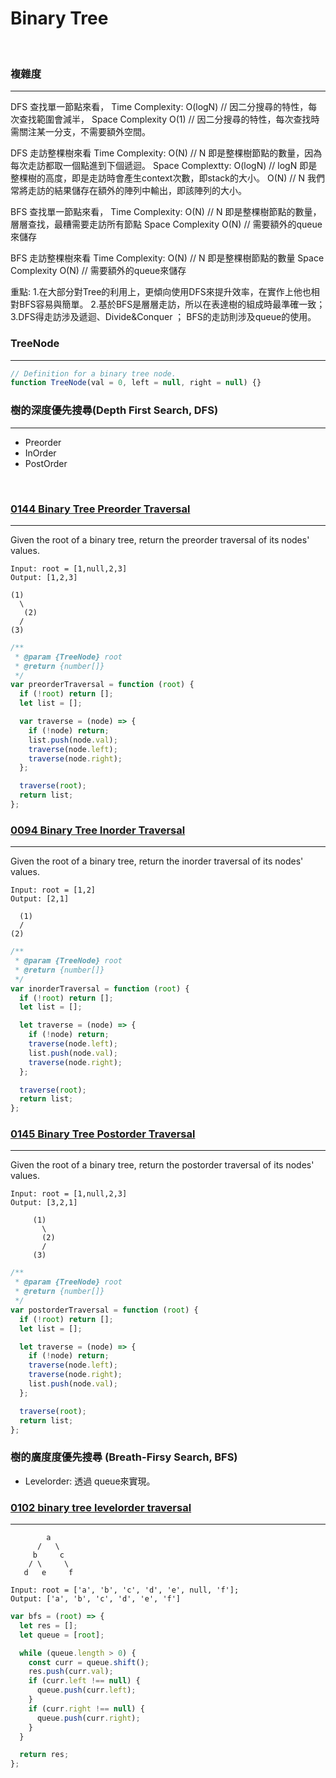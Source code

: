 # Binary Tree

<br>

### 複雜度
---

DFS 查找單一節點來看，
Time Complexity:  O(logN) // 因二分搜尋的特性，每次查找範圍會減半，
Space Complexity  O(1)    // 因二分搜尋的特性，每次查找時需關注某一分支，不需要額外空間。

DFS 走訪整棵樹來看
Time Complexity:  O(N)    // N 即是整棵樹節點的數量，因為每次走訪都取一個點進到下個遞迴。
Space Complextty: O(logN) // logN 即是整棵樹的高度，即是走訪時會產生context次數，即stack的大小。
                  O(N)    // N 我們常將走訪的結果儲存在額外的陣列中輸出，即該陣列的大小。

BFS 查找單一節點來看，
Time Complexity:  O(N)    // N 即是整棵樹節點的數量，層層查找，最糟需要走訪所有節點
Space Complexity  O(N)    // 需要額外的queue來儲存

BFS 走訪整棵樹來看
Time Complexity:  O(N)    // N 即是整棵樹節點的數量
Space Complexity  O(N)    // 需要額外的queue來儲存

重點:
1.在大部分對Tree的利用上，更傾向使用DFS來提升效率，在實作上他也相對BFS容易與簡單。
2.基於BFS是層層走訪，所以在表達樹的組成時最準確一致；
3.DFS得走訪涉及遞迴、Divide&Conquer ； BFS的走訪則涉及queue的使用。

### TreeNode
---

```js
// Definition for a binary tree node.
function TreeNode(val = 0, left = null, right = null) {}
```

### 樹的深度優先搜尋(Depth First Search, DFS)
---
- Preorder
- InOrder
- PostOrder

<br>

### [0144 Binary Tree Preorder Traversal]

---

Given the root of a binary tree, return the preorder traversal of its nodes' values.

```
Input: root = [1,null,2,3]
Output: [1,2,3]

(1)
  \
   (2)
  /
(3)
```

```js
/**
 * @param {TreeNode} root
 * @return {number[]}
 */
var preorderTraversal = function (root) {
  if (!root) return [];
  let list = [];

  var traverse = (node) => {
    if (!node) return;
    list.push(node.val);
    traverse(node.left);
    traverse(node.right);
  };

  traverse(root);
  return list;
};
```

### [0094 Binary Tree Inorder Traversal]

---

Given the root of a binary tree, return the inorder traversal of its nodes' values.

```
Input: root = [1,2]
Output: [2,1]

  (1)
  /
(2)
```

```js
/**
 * @param {TreeNode} root
 * @return {number[]}
 */
var inorderTraversal = function (root) {
  if (!root) return [];
  let list = [];

  let traverse = (node) => {
    if (!node) return;
    traverse(node.left);
    list.push(node.val);
    traverse(node.right);
  };

  traverse(root);
  return list;
};
```

### [0145 Binary Tree Postorder Traversal]

---

Given the root of a binary tree, return the postorder traversal of its nodes' values.

```
Input: root = [1,null,2,3]
Output: [3,2,1]

     (1)
       \
       (2)
       /
     (3)
```

```js
/**
 * @param {TreeNode} root
 * @return {number[]}
 */
var postorderTraversal = function (root) {
  if (!root) return [];
  let list = [];

  let traverse = (node) => {
    if (!node) return;
    traverse(node.left);
    traverse(node.right);
    list.push(node.val);
  };

  traverse(root);
  return list;
};
```

[0144 binary tree preorder traversal]: (https://leetcode.com/problems/binary-tree-preorder-traversal/)
[0094 binary tree inorder traversal]: (https://leetcode.com/problems/binary-tree-inorder-traversal/)
[0145 binary tree postorder traversal]: (https://leetcode.com/problems/binary-tree-postorder-traversal/)


### 樹的廣度度優先搜尋 (Breath-Firsy Search, BFS)
- Levelorder: 透過 queue來實現。

### [0102 binary tree levelorder traversal]
---

```
        a
      /   \
     b     c
    / \     \
   d   e     f

Input: root = ['a', 'b', 'c', 'd', 'e', null, 'f'];
Output: ['a', 'b', 'c', 'd', 'e', 'f']
```

```js
var bfs = (root) => {
  let res = [];
  let queue = [root];

  while (queue.length > 0) {
    const curr = queue.shift();
    res.push(curr.val);
    if (curr.left !== null) {
      queue.push(curr.left);
    }
    if (curr.right !== null) {
      queue.push(curr.right);
    }
  }

  return res;
};

```

[0102 binary tree levelorder traversal]: (https://leetcode.com/problems/binary-tree-level-order-traversal/)
